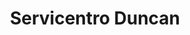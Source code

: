---
title: "Servicentro Duncan"
url: /caracas/servicentro-duncan-avenida-jose-felix-sosa/
shop: Autoteile
---
